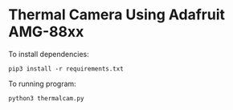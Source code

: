 # Thermal Camera Using Adafruit AMG-88xx

To install dependencies:

    pip3 install -r requirements.txt
    
To running program:

    python3 thermalcam.py